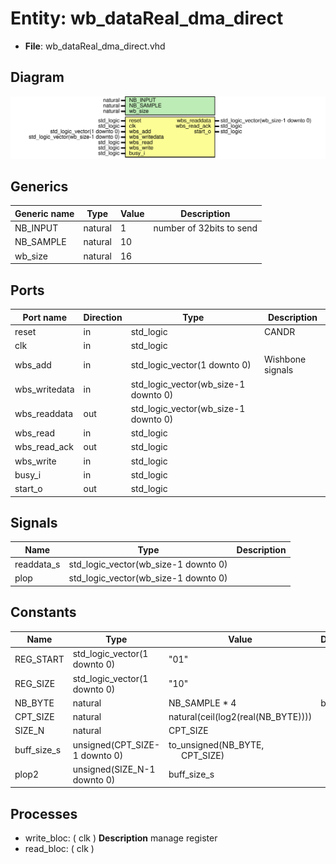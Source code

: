 # Entity: wb_dataReal_dma_direct

- **File**: wb_dataReal_dma_direct.vhd
## Diagram

![Diagram](wb_dataReal_dma_direct.svg "Diagram")
## Generics

| Generic name | Type    | Value | Description               |
| ------------ | ------- | ----- | ------------------------- |
| NB_INPUT     | natural | 1     |  number of 32bits to send |
| NB_SAMPLE    | natural | 10    |                           |
| wb_size      | natural | 16    |                           |
## Ports

| Port name     | Direction | Type                                 | Description      |
| ------------- | --------- | ------------------------------------ | ---------------- |
| reset         | in        | std_logic                            | CANDR            |
| clk           | in        | std_logic                            |                  |
| wbs_add       | in        | std_logic_vector(1 downto 0)         | Wishbone signals |
| wbs_writedata | in        | std_logic_vector(wb_size-1 downto 0) |                  |
| wbs_readdata  | out       | std_logic_vector(wb_size-1 downto 0) |                  |
| wbs_read      | in        | std_logic                            |                  |
| wbs_read_ack  | out       | std_logic                            |                  |
| wbs_write     | in        | std_logic                            |                  |
| busy_i        | in        | std_logic                            |                  |
| start_o       | out       | std_logic                            |                  |
## Signals

| Name       | Type                                 | Description |
| ---------- | ------------------------------------ | ----------- |
| readdata_s | std_logic_vector(wb_size-1 downto 0) |             |
| plop       | std_logic_vector(wb_size-1 downto 0) |             |
## Constants

| Name        | Type                          | Value                                                               | Description |
| ----------- | ----------------------------- | ------------------------------------------------------------------- | ----------- |
| REG_START   | std_logic_vector(1 downto 0)  |  "01"                                                               |             |
| REG_SIZE    | std_logic_vector(1 downto 0)  |  "10"                                                               |             |
| NB_BYTE     | natural                       |  NB_SAMPLE * 4                                                      |  byte size  |
| CPT_SIZE    | natural                       |  natural(ceil(log2(real(NB_BYTE))))                                 |             |
| SIZE_N      | natural                       |  CPT_SIZE                                                           |             |
| buff_size_s | unsigned(CPT_SIZE-1 downto 0) |  to_unsigned(NB_BYTE,<br><span style="padding-left:20px"> CPT_SIZE) |             |
| plop2       | unsigned(SIZE_N-1 downto 0)   |  buff_size_s                                                        |             |
## Processes
- write_bloc: ( clk )
**Description**
 manage register 
- read_bloc: ( clk )
